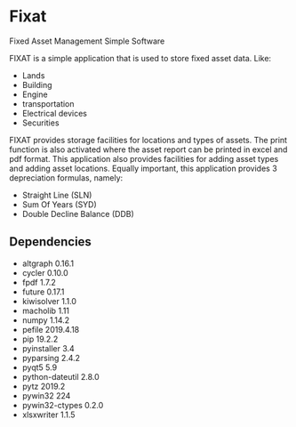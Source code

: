 # Fixat
Fixed Asset Management Simple Software

FIXAT is a simple application that is used to store fixed asset data. Like:
- Lands
- Building
- Engine
- transportation
- Electrical devices
- Securities

FIXAT provides storage facilities for locations and types of assets. The print function is also activated where the asset report can be printed in excel and pdf format. This application also provides facilities for adding asset types and adding asset locations. Equally important, this application provides 3 depreciation formulas, namely:

- Straight Line (SLN)
- Sum Of Years (SYD)
- Double Decline Balance (DDB)

## Dependencies
- altgraph 0.16.1
- cycler 0.10.0
- fpdf 1.7.2
- future 0.17.1
- kiwisolver 1.1.0
- macholib 1.11
- numpy 1.14.2
- pefile 2019.4.18
- pip 19.2.2
- pyinstaller 3.4
- pyparsing 2.4.2
- pyqt5 5.9
- python-dateutil 2.8.0
- pytz 2019.2
- pywin32 224
- pywin32-ctypes 0.2.0
- xlsxwriter 1.1.5
